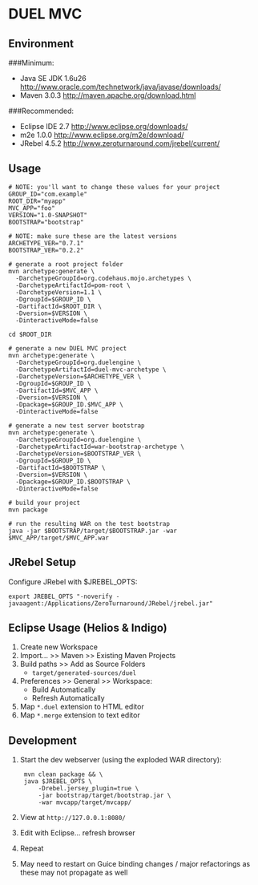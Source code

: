 DUEL MVC
========

Environment
-----------

###Minimum:

- Java SE JDK 1.6u26
	http://www.oracle.com/technetwork/java/javase/downloads/
- Maven 3.0.3
	http://maven.apache.org/download.html

###Recommended:

- Eclipse IDE 2.7
	http://www.eclipse.org/downloads/
- m2e 1.0.0
	http://www.eclipse.org/m2e/download/
- JRebel 4.5.2
	http://www.zeroturnaround.com/jrebel/current/

Usage
-----
	# NOTE: you'll want to change these values for your project
	GROUP_ID="com.example"
	ROOT_DIR="myapp"
	MVC_APP="foo"
	VERSION="1.0-SNAPSHOT"
	BOOTSTRAP="bootstrap"
	
	# NOTE: make sure these are the latest versions
	ARCHETYPE_VER="0.7.1"
	BOOTSTRAP_VER="0.2.2"
	
	# generate a root project folder
	mvn archetype:generate \
	  -DarchetypeGroupId=org.codehaus.mojo.archetypes \
	  -DarchetypeArtifactId=pom-root \
	  -DarchetypeVersion=1.1 \
	  -DgroupId=$GROUP_ID \
	  -DartifactId=$ROOT_DIR \
	  -Dversion=$VERSION \
	  -DinteractiveMode=false
	
	cd $ROOT_DIR
	
	# generate a new DUEL MVC project
	mvn archetype:generate \
	  -DarchetypeGroupId=org.duelengine \
	  -DarchetypeArtifactId=duel-mvc-archetype \
	  -DarchetypeVersion=$ARCHETYPE_VER \
	  -DgroupId=$GROUP_ID \
	  -DartifactId=$MVC_APP \
	  -Dversion=$VERSION \
	  -Dpackage=$GROUP_ID.$MVC_APP \
	  -DinteractiveMode=false
	
	# generate a new test server bootstrap
	mvn archetype:generate \
	  -DarchetypeGroupId=org.duelengine \
	  -DarchetypeArtifactId=war-bootstrap-archetype \
	  -DarchetypeVersion=$BOOTSTRAP_VER \
	  -DgroupId=$GROUP_ID \
	  -DartifactId=$BOOTSTRAP \
	  -Dversion=$VERSION \
	  -Dpackage=$GROUP_ID.$BOOTSTRAP \
	  -DinteractiveMode=false
	
	# build your project
	mvn package
	
	# run the resulting WAR on the test bootstrap
	java -jar $BOOTSTRAP/target/$BOOTSTRAP.jar -war $MVC_APP/target/$MVC_APP.war

JRebel Setup
------------

Configure JRebel with $JREBEL_OPTS:

	export JREBEL_OPTS "-noverify -javaagent:/Applications/ZeroTurnaround/JRebel/jrebel.jar"

Eclipse Usage (Helios & Indigo)
-------------------------------

1. Create new Workspace
2. Import... >> Maven >> Existing Maven Projects
3. Build paths >> Add as Source Folders
	- `target/generated-sources/duel`
4. Preferences >> General >> Workspace:
	- Build Automatically
	- Refresh Automatically
5. Map `*.duel` extension to HTML editor
6. Map `*.merge` extension to text editor

Development
-----------

1. Start the dev webserver (using the exploded WAR directory):

		mvn clean package && \
		java $JREBEL_OPTS \
			-Drebel.jersey_plugin=true \
			-jar bootstrap/target/bootstrap.jar \
			-war mvcapp/target/mvcapp/

2. View at `http://127.0.0.1:8080/`
3. Edit with Eclipse... refresh browser
4. Repeat
5. May need to restart on Guice binding changes / major refactorings as these may not propagate as well
